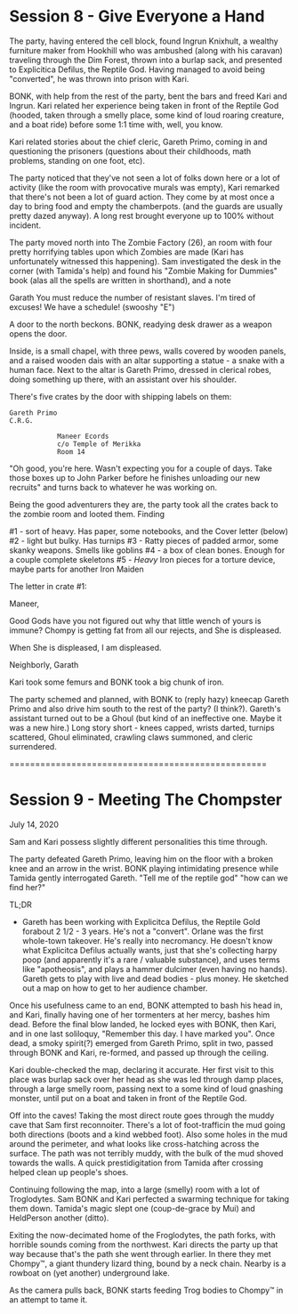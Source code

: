 # Session 8 - Give Everyone a Hand

The party, having entered the cell block, found Ingrun Knixhult, a wealthy furniture maker from Hookhill who was ambushed (along with his caravan) traveling through the Dim Forest, thrown into a burlap sack, and presented to Explicitica Defilus, the Reptile God.  Having managed to avoid being "converted", he was thrown into prison with Kari.

BONK, with help from the rest of the party, bent the bars and freed Kari and Ingrun. Kari related her experience being taken in front of the Reptile God (hooded, taken through a smelly place, some kind of loud roaring creature, and a boat ride) before some 1:1 time with, well, you know.

Kari related stories about the chief cleric, Gareth Primo, coming in and questioning the prisoners (questions about their childhoods, math problems, standing on one foot, etc).

The party noticed that they've not seen a lot of folks down here or a lot of activity (like the room with provocative murals was empty), Kari remarked that there's not been a lot of guard action.  They come by at most once a day to bring food and empty the chamberpots. (and the guards are usually pretty dazed anyway).  A long rest brought everyone up to 100% without incident.

The party moved north into The Zombie Factory (26), an room with four pretty horrifying tables upon which Zombies are made (Kari has unfortunately witnessed this happening). Sam investigated the desk in the corner (with Tamida's help) and found his "Zombie Making for Dummies" book (alas all the spells are written in shorthand), and a note

  Garath
  You must reduce the number of resistant slaves.   I'm tired of excuses!  We have a schedule!
  (swooshy "E")

A door to the north beckons.  BONK, readying desk drawer as a weapon opens the door.

Inside, is a small chapel, with three pews, walls covered by wooden panels, and a raised wooden dais with an altar supporting a statue - a snake with a human face. Next to the altar is Gareth Primo, dressed in clerical robes, doing something up there, with an assistant over his shoulder.

There's five crates by the door with shipping labels on them:

    Gareth Primo
    C.R.G.

                Maneer Ecords
                c/o Temple of Merikka
                Room 14

"Oh good, you're here. Wasn't expecting you for a couple of days. Take those boxes up to John Parker before he finishes unloading our new recruits" and turns back to whatever he was working on.

Being the good adventurers they are, the party took all the crates back to the zombie room and looted them. Finding

#1 - sort of heavy.  Has paper, some notebooks, and the Cover letter (below)
#2 - light but bulky. Has turnips
#3 - Ratty pieces of padded armor, some skanky weapons. Smells like goblins
#4 - a box of clean bones. Enough for a couple complete skeletons
#5 - *Heavy* Iron pieces for a torture device, maybe parts for another Iron Maiden

The letter in crate #1:

  Maneer,

  Good Gods have you not figured out why that little wench of yours is immune?  Chompy is getting fat from all our rejects, and She is displeased.

  When She is displeased, I am displeased.

  Neighborly,
  Garath


Kari took some femurs and BONK took a big chunk of iron.

The party schemed and planned, with BONK to (reply hazy) kneecap Gareth Primo and also drive him south to the rest of the party? (I think?).  Gareth's assistant turned out to be a Ghoul (but kind of an ineffective one. Maybe it was a new hire.)  Long story short - knees capped, wrists darted, turnips scattered, Ghoul eliminated, crawling claws summoned, and cleric surrendered.



==================================================
# Session 9 - Meeting The Chompster

July 14, 2020

Sam and Kari possess slightly different personalities this time through.

The party defeated Gareth Primo, leaving him on the floor with a broken knee and an arrow in the wrist.  BONK playing intimidating presence while Tamida gently interrogated Gareth.  "Tell me of the reptile god"  "how can we find her?"

TL;DR
- Gareth has been working with Explicitca Defilus, the Reptile Gold forabout 2 1/2 - 3 years.  He's not a "convert".  Orlane was the first whole-town takeover. He's really into necromancy.  He doesn't know what Explicitca Defilus actually wants, just that she's collecting harpy poop (and apparently it's a rare / valuable substance), and uses terms like "apotheosis", and plays a hammer dulcimer (even having no hands).  Gareth gets to play with live and dead bodies - plus money. He sketched out a map on how to get to her audience chamber.

Once his usefulness came to an end, BONK attempted to bash his head in, and Kari, finally having one of her tormenters at her mercy, bashes him dead.  Before the final blow landed, he locked eyes with BONK, then Kari, and in one last soliloquy, "Remember this day. I have marked you".  Once dead, a smoky spirit(?) emerged from Gareth Primo, split in two, passed through BONK and Kari, re-formed, and passed up through the ceiling.

Kari double-checked the map, declaring it accurate.  Her first visit to this place was burlap sack over her head as she was led through damp places, through a large smelly room, passing next to a some kind of loud gnashing monster, until put on a boat and taken in front of the Reptile God.

Off into the caves!  Taking the most direct route goes through the muddy cave that Sam first reconnoiter. There's a lot of foot-trafficin the mud going both directions (boots and a kind webbed foot). Also some holes in the mud around the perimeter, and what looks like cross-hatching across the surface. The path was not terribly muddy, with the bulk of the mud shoved towards the walls.  A quick prestidigitation from Tamida after crossing helped clean up people's shoes.

Continuing following the map, into a large (smelly) room with a lot of Troglodytes.  Sam BONK and Kari perfected a swarming technique for taking them down.  Tamida's magic slept one (coup-de-grace by Mui) and HeldPerson another (ditto).

Exiting the now-decimated home of the Froglodytes, the path forks, with horrible sounds coming from the northwest. Kari directs the party up that way because that's the path she went through earlier.  In there they met Chompy™, a giant thundery lizard thing, bound by a neck chain.  Nearby is a rowboat on (yet another) underground lake.

As the camera pulls back, BONK starts feeding Trog bodies to Chompy™ in an attempt to tame it.






